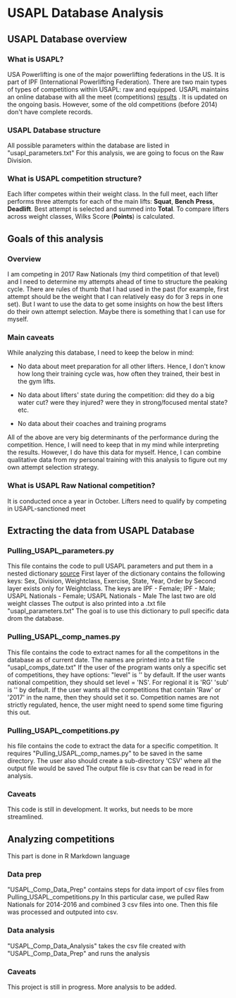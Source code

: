 # USAPL Database Analysis

## USAPL Database overview

### What is USAPL? 

USA Powerlifting is one of the major powerlifting federations in the US. It is part of IPF (International Powerlifting Federation).
There are two main types of types of competitions within USAPL: raw and equipped.
USAPL maintains an online database with all the meet (competitions) [results](http://usapl.liftingdatabase.com) .
It is updated on the ongoing basis. However, some of the old competitions (before 2014) don't have complete records.

### USAPL Database structure

All possible parameters within the database are listed in "usapl_parameters.txt"
For this analysis, we are going to focus on the Raw Division.

### What is USAPL competition structure? 

Each lifter competes within their weight class. 
In the full meet, each lifter performs three attempts for each of the main lifts: **Squat**, **Bench** **Press**, **Deadlift**.
Best attempt is selected and summed into **Total**.
To compare lifters across weight classes, Wilks Score (**Points**) is calculated. 

## Goals of this analysis

### Overview

I am competing in 2017 Raw Nationals (my third competition of that level) and I need to determine my attempts ahead of time to structure the peaking cycle. 
There are rules of thumb that I had used in the past (for example, first attempt should be the weight that I can relatively easy do for 3 reps in one set).
But I want to use the data to get some insights on how the best lifters do their own attempt selection. Maybe there is something that I can use for myself.

### Main caveats

While analyzing this database, I need to keep the below in mind:

- No data about meet preparation for all other lifters. Hence, I don't know how long their training cycle was, how often they trained, their best in the gym lifts.

- No data about lifters' state during the competition: did they do a big water cut? were they injured? were they in strong/focused mental state? etc.

- No data about their coaches and training programs 

All of the above are very big determinants of the performance during the competition. Hence, I will need to keep that in my mind while interpreting the results.
However, I do have this data for myself. Hence, I can combine qualitative data from my personal training with this analysis to figure out my own attempt selection strategy.

### What is USAPL Raw National competition?

It is conducted once a year in October. Lifters need to qualify by competing in USAPL-sanctioned meet

## Extracting the data from USAPL Database

### Pulling_USAPL_parameters.py

This file contains the code to pull USAPL parameters and put them in a nested dictionary [source](http://usapl.liftingdatabase.com/ranking)
First layer of the dictionary contains the following keys:
Sex, Division, Weightclass, Exercise, State, Year, Order by
Second layer exists only for Weightclass. The keys are
IPF - Female; IPF - Male; USAPL Nationals - Female; USAPL Nationals - Male
The last two are old weight classes
The output is also printed into a .txt file "usapl_parameters.txt"
The goal is to use this dictionary to pull specific data drom the database.

### Pulling_USAPL_comp_names.py

This file contains the code to extract names for all the competitons in the database as of current date.
The names are printed into a txt file "usapl_comps_date.txt"
If the user of the program wants only a specific set of competitions, they have options:
"level" is '' by default. If the user wants national competition, they should set level = 'NS'. For regional it is 'RG'
'sub' is '' by default. If the user wants all the competitions that contain 'Raw' or '2017' in the name, then they should set it so.
Competition names are not strictly regulated, hence, the user might need to spend some time figuring this out.

### Pulling_USAPL_competitions.py

his file contains the code to extract the data for a specific competition.
It requires "Pulling_USAPL_comp_names.py" to be saved in the same directory.
The user also should create a sub-directory 'CSV' where all the output file would be saved
The output file is csv that can be read in for analysis.

### Caveats

This code is still in development. It works, but needs to be more streamlined.

## Analyzing competitions

This part is done in R Markdown language

### Data prep

"USAPL_Comp_Data_Prep" contains steps for data import of csv files from Pulling_USAPL_competitions.py
In this particular case, we pulled Raw Nationals for 2014-2016 and combined 3 csv files into one.
Then this file was processed and outputed into csv.

### Data analysis

"USAPL_Comp_Data_Analysis" takes the csv file created with "USAPL_Comp_Data_Prep" and runs the analysis

### Caveats

This project is still in progress. More analysis to be added.




